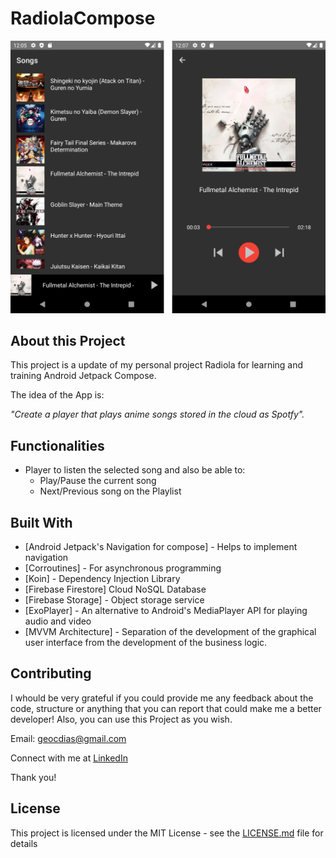 # RadiolaCompose

![Home Screen](https://github.com/geocdias/Radiola/blob/main/screenshots/home_and_player.png?s=200)

## About this Project

This project is a update of my personal project Radiola for learning and training Android Jetpack Compose.

The idea of the App is:

_"Create a player that plays anime songs stored in the cloud as Spotfy"._

## Functionalities

- Player to listen the selected song and also be able to:
	- Play/Pause the current song
	- Next/Previous song on the Playlist

## Built With

- [Android Jetpack's Navigation for compose] - Helps to implement navigation
- [Corroutines] - For asynchronous programming
- [Koin] - Dependency Injection Library
- [Firebase Firestore] Cloud NoSQL Database
- [Firebase Storage] - Object storage service
- [ExoPlayer] - An alternative to Android's MediaPlayer API for playing audio and video
- [MVVM Architecture] - Separation of the development of the graphical user interface from the development of the business logic.


## Contributing

I whould be very grateful if you could provide me any feedback about the code, structure or anything that you can report that could make me a better developer!
Also, you can use this Project as you wish.

Email: geocdias@gmail.com

Connect with me at [LinkedIn](https://www.linkedin.com/in/georgecdias/)

Thank you!

## License

This project is licensed under the MIT License - see the [LICENSE.md](https://github.com/geocdias/Radiola/blob/main/LICENSE) file for details


